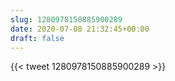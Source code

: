 ```yaml
---
slug: 1280978150885900289
date: 2020-07-08 21:32:45+00:00
draft: false
---
```


{{< tweet 1280978150885900289 >}}

